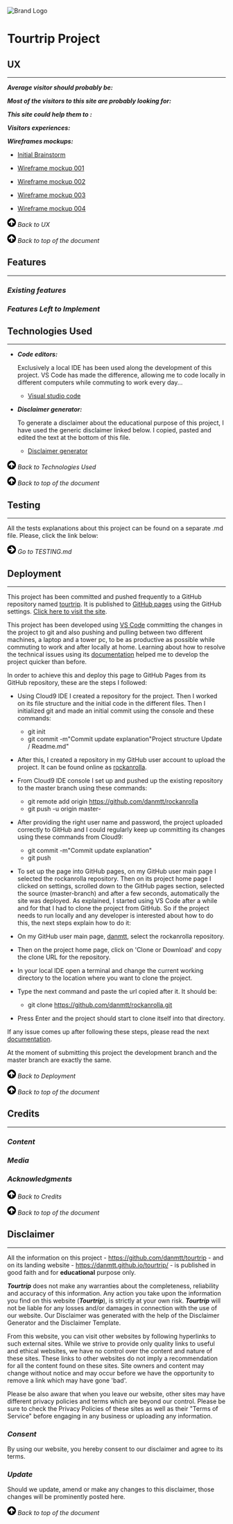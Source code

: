 ![Brand Logo](rubik-icon-23_trnsp_100x100.png "Tourtrip") 

# __Tourtrip Project__ 

<!-- It is based on all the learnings acquired through the initial three modules or the Fullstack Web Developer (Code Institute).

It is about an imaginary rock band from California from the 70's and the user can review their albums, past and future events and videoclips. It also allows the user to keep in contact with the band providing their feedback via mail and, if interested, buy event tickets or hire the band for private events.

This site is simulating all the previous features and all its content are pure fiction. Every content has been researched, collected and edited from many different sites around the World Wide Web. -->


## __UX__
---

<!-- This website is aim to be visited by music and rock fans, more specifically those that grown up listening those beats during the 70's and 80's. This site shows the progress of the band from then till these actual days.  -->

__*Average visitor should probably be:*__

<!-- - Between 20 and 80 year old. This is a wide range, but music is for all ages.

- Music / Rock and roll lover.

- Curious about rock history.

- Engaged with concerts and live events. -->

__*Most of the visitors to this site are probably looking for:*__

<!-- - Lorem ipsum dolor sit amet, consectetur adipiscing elit. Duis at faucibus risus. Maecenas blandit tortor a dictum facilisis. Suspendisse quis sagittis risus. Integer scelerisque feugiat augue, ac commodo enim mollis

- Lorem ipsum dolor sit amet, consectetur adipiscing elit. Duis at faucibus risus. Maecenas blandit tortor a dictum facilisis. Suspendisse quis sagittis risus. Integer scelerisque feugiat augue, ac commodo enim mollis

- Lorem ipsum dolor sit amet, consectetur adipiscing elit. Duis at faucibus risus. Maecenas blandit tortor a dictum facilisis. Suspendisse quis sagittis risus. Integer scelerisque feugiat augue, ac commodo enim mollis -->

__*This site could help them to :*__

<!-- - Lorem ipsum dolor sit amet, consectetur adipiscing elit. Duis at faucibus risus. Maecenas blandit tortor a dictum facilisis. Suspendisse quis sagittis risus. Integer scelerisque feugiat augue, ac commodo enim mollis -->

__*Visitors experiences:*__ 

 
__*Wireframes mockups:*__ 

  + [Initial Brainstorm](assets/project_docs/wireframes/2019.05.09-Tourtrip-Project-Initial-Brainstorm)

  + [Wireframe mockup 001](assets/project_docs/wireframes/2019.05.09-Tourtrip-Project-Mockup-001)

  + [Wireframe mockup 002](assets/project_docs/wireframes/2019.05.09-Tourtrip-Project-Mockup-002)

  + [Wireframe mockup 003](assets/project_docs/wireframes/2019.05.09-Tourtrip-Project-Mockup-003)

  + [Wireframe mockup 004](assets/project_docs/wireframes/2019.05.09-Tourtrip-Project-Mockup-004)


[![Back to UX](assets/images/icons/buttonup_20_20.jpg "UX")](#ux) *Back to UX*

[![Back to top of the document](assets/images/icons/buttonup_20_20.jpg "Tourtrip Project")](#tourtrip-project) *Back to top of the document*

## __Features__
---

### __*Existing features*__

### __*Features Left to Implement*__

## __Technologies Used__
---

<!-- + __*Bootstrap v3.3.7 and jQuery v3.2.1:*__

  But after various attempts to implement the carrousel only with HTML and CSS, it became an 'horrendous' visual feature for the project so I decided to implement a generic example from Bootstrap and adapt its code to make it functional for the site. This feature has been implemented to index.html("The Albums"), pict.html ("The concerts"), events.html ("Upcoming Events"). -->


+ __*Code editors:*__ 

  Exclusively a local IDE has been used along the development of this project. VS Code has made the difference, allowing me to code locally in different computers while commuting to work every day...

  - [Visual studio code](https://code.visualstudio.com/)

<!-- + __*Autoprefix:*__ 

  To optimize CSS styles and make it work properly in different browsers, I parsed it and added vendor prefixes using the next links and plugins:

  - [Autoprefixer CSS online](https://autoprefixer.github.io/)

  - [Autoprefixer - VS Code plugin](https://marketplace.visualstudio.com/items?itemName=mrmlnc.vscode-autoprefixer) -->
  

+ __*Disclaimer generator:*__

  To generate a disclaimer about the educational purpose of this project, I have used the generic disclaimer linked below. I copied, pasted and edited the text at the bottom of this file.

  - [Disclaimer generator](https://www.disclaimergenerator.net/download.php?lang=en&token=yAq8UM39sPgWMZt3gx6MYnxDEr5L4WIo)


[![Back to Technologies Used](assets/images/icons/buttonup_20_20.jpg "Technologies Used")](#technologies-used) *Back to Technologies Used*

[![Back to top of the document](assets/images/icons/buttonup_20_20.jpg "Tourtrip Project")](#tourtrip-project) *Back to top of the document*

## __Testing__
---

All the tests explanations about this project can be found on a separate .md file. Please, click the link below:

[![Go to Tourtrip Website - Testing- TESTING.md](assets/images/icons/buttonup_20_20_right.jpg "TESTING.md")](TESTING.md/#tourtrip-website---testing) *Go to TESTING.md*

## __Deployment__
---

This project has been committed and pushed frequently to a GitHub repository named [tourtrip](https://github.com/danmtt/tourtrip). It is published to [GitHub pages](https://pages.github.com/) using the GitHub settings. [Click here to visit the site](https://danmtt.github.io/rockanrolla).

This project has been developed using [VS Code](https://code.visualstudio.com/) committing the changes in the project to git and also pushing and pulling between two different machines, a laptop and a tower pc, to be as productive as possible while commuting to work and after locally at home. Learning about how to resolve the technical issues using its [documentation](https://code.visualstudio.com/docs) helped me to develop the project quicker than before.

In order to achieve this and deploy this page to GitHub Pages from its GitHub repository, these are the steps I followed:

+ Using Cloud9 IDE I created a repository for the project. Then I worked on its file structure and the initial code in the different files. Then I initialized git and made an initial commit using the console and these commands:
  - git init
  - git commit -m"Commit update explanation"Project structure Update / Readme.md"
+ After this, I created a repository in my GitHub user account to upload the project. It can be found online as [rockanrolla](https://github.com/danmtt/rockanrolla).
+ From Cloud9 IDE console I set up and pushed up the existing repository to the master branch using these commands: 
  - git remote add origin https://github.com/danmtt/rockanrolla
  - git push -u origin master-
+ After providing the right user name and password, the project uploaded correctly to GitHub
and I could regularly keep up committing its changes using these commands from Cloud9:
  - git commit -m"Commit update explanation"
  - git push
+ To set up the page into GitHub pages, on my GitHub user main page I selected the rockanrolla repository. Then on its project home page I clicked on settings, scrolled down to the GitHub pages section, selected the source (master-branch) and after a few seconds, automatically the site was deployed. 
As explained, I started using VS Code after a while and for that I had to clone the project from GitHub. So if the project needs to run locally and any developer is interested about how to do this, the next steps explain how to do it:

+ On my GitHub user main page, [danmtt](https://github.com/danmtt), select the rockanrolla repository. 
+ Then on the project home page, click on 'Clone or Download' and copy the clone URL for the repository.
+ In your local IDE open a terminal and change the current working directory to the location where you want to clone the project.
+ Type the next command and paste the url copied after it. It should be:
  - git clone https://github.com/danmtt/rockanrolla.git
+ Press Enter and the project should start to clone itself into that directory.

If any issue comes up after following these steps, please read the next [documentation](https://help.github.com/en/articles/cloning-a-repository).

At the moment of submitting this project the development branch and the master branch are exactly the same.

[![Back to Deployment](assets/images/icons/buttonup_20_20.jpg "Deployment")](#deployment) *Back to Deployment*

[![Back to top of the document](assets/images/icons/buttonup_20_20.jpg "Tourtrip Project")](#tourtrip-project) *Back to top of the document*

## __Credits__
---

### __*Content*__

### __*Media*__

### __*Acknowledgments*__

[![Back to Credits](assets/images/icons/buttonup_20_20.jpg "Credits")](#credits) *Back to Credits*

[![Back to top of the document](assets/images/icons/buttonup_20_20.jpg "Tourtrip Project")](#tourtrip-project) *Back to top of the document*

## __Disclaimer__
---

All the information on this project - https://github.com/danmtt/tourtrip - and on its landing website - https://danmtt.github.io/tourtrip/ - is published in good faith and for __educational__ purpose only. 

__*Tourtrip*__ does not make any warranties about the completeness, reliability and accuracy of this information. Any action you take upon the information you find on this website (__*Tourtrip*__), is strictly at your own risk. __*Tourtrip*__ will not be liable for any losses and/or damages in connection with the use of our website. Our Disclaimer was generated with the help of the Disclaimer Generator and the Disclaimer Template.

From this website, you can visit other websites by following hyperlinks to such external sites. While we strive to provide only quality links to useful and ethical websites, we have no control over the content and nature of these sites. These links to other websites do not imply a recommendation for all the content found on these sites. Site owners and content may change without notice and may occur before we have the opportunity to remove a link which may have gone 'bad'.

Please be also aware that when you leave our website, other sites may have different privacy policies and terms which are beyond our control. Please be sure to check the Privacy Policies of these sites as well as their "Terms of Service" before engaging in any business or uploading any information.

### __*Consent*__

By using our website, you hereby consent to our disclaimer and agree to its terms.

### __*Update*__

Should we update, amend or make any changes to this disclaimer, those changes will be prominently posted here.

[![Back to top of the document](assets/images/icons/buttonup_20_20.jpg "Tourtrip Project")](#tourtrip-project) *Back to top of the document*







